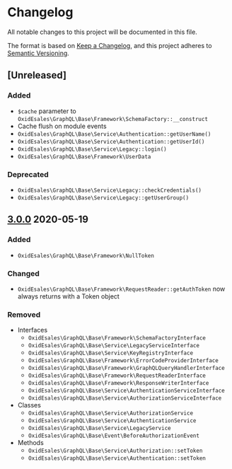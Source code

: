 # Changelog
All notable changes to this project will be documented in this file.

The format is based on [Keep a Changelog](https://keepachangelog.com/en/1.0.0/),
and this project adheres to [Semantic Versioning](https://semver.org/spec/v2.0.0.html).

## [Unreleased]

### Added

- `$cache` parameter to `OxidEsales\GraphQL\Base\Framework\SchemaFactory::__construct`
- Cache flush on module events
- `OxidEsales\GraphQL\Base\Service\Authentication::getUserName()`
- `OxidEsales\GraphQL\Base\Service\Authentication::getUserId()`
- `OxidEsales\GraphQL\Base\Service\Legacy::login()`
- `OxidEsales\GraphQL\Base\Framework\UserData`

### Deprecated

- `OxidEsales\GraphQL\Base\Service\Legacy::checkCredentials()`
- `OxidEsales\GraphQL\Base\Service\Legacy::getUserGroup()`

## [3.0.0] 2020-05-19

### Added

- `OxidEsales\GraphQL\Base\Framework\NullToken`

### Changed

- `OxidEsales\GraphQL\Base\Framework\RequestReader::getAuthToken` now always returns with a Token object

### Removed

- Interfaces
    - `OxidEsales\GraphQL\Base\Framework\SchemaFactoryInterface`
    - `OxidEsales\GraphQL\Base\Service\LegacyServiceInterface`
    - `OxidEsales\GraphQL\Base\Service\KeyRegistryInterface`
    - `OxidEsales\GraphQL\Base\Framework\ErrorCodeProviderInterface`
    - `OxidEsales\GraphQL\Base\Framework\GraphQLQueryHandlerInterface`
    - `OxidEsales\GraphQL\Base\Framework\RequestReaderInterface`
    - `OxidEsales\GraphQL\Base\Framework\ResponseWriterInterface`
    - `OxidEsales\GraphQL\Base\Service\AuthenticationServiceInterface`
    - `OxidEsales\GraphQL\Base\Service\AuthorizationServiceInterface`
- Classes
    - `OxidEsales\GraphQL\Base\Service\AuthorizationService`
    - `OxidEsales\GraphQL\Base\Service\AuthenticationService`
    - `OxidEsales\GraphQL\Base\Service\LegacyService`
    - `OxidEsales\GraphQL\Base\Event\BeforeAuthorizationEvent`
- Methods
    - `OxidEsales\GraphQL\Base\Service\Authorization::setToken`
    - `OxidEsales\GraphQL\Base\Service\Authentication::setToken`

[3.0.0]: https://github.com/OXID-eSales/graphql-base-module/compare/v2.5.0...v3.0.0
